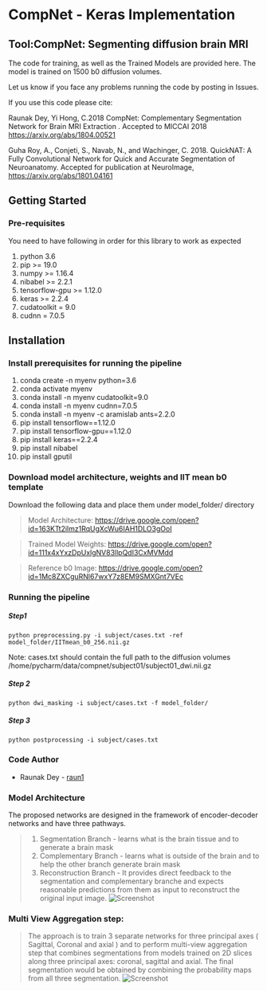 # CompNet - Keras Implementation

## Tool:CompNet: Segmenting diffusion brain MRI

The code for training, as well as the Trained Models are provided here.
The model is trained on 1500 b0 diffusion volumes.

Let us know if you face any problems running the code by posting in Issues.

If you use this code please cite:

Raunak Dey, Yi Hong, C.2018 CompNet: Complementary Segmentation Network for Brain MRI Extraction . Accepted to MICCAI 2018 https://arxiv.org/abs/1804.00521

Guha Roy, A., Conjeti, S., Navab, N., and Wachinger, C. 2018. QuickNAT: A Fully Convolutional Network for Quick and Accurate Segmentation of Neuroanatomy. Accepted for publication at NeuroImage, https://arxiv.org/abs/1801.04161

## Getting Started

### Pre-requisites

You need to have following in order for this library to work as expected

01)  python 3.6
02)  pip >= 19.0
03)  numpy >= 1.16.4
04)  nibabel >= 2.2.1
05)  tensorflow-gpu >= 1.12.0
06)  keras >= 2.2.4
07)  cudatoolkit = 9.0
08)  cudnn = 7.0.5

## Installation

### Install prerequisites for running the pipeline

01) conda create -n myenv python=3.6
02) conda activate myenv
03) conda install -n myenv cudatoolkit=9.0
04) conda install -n myenv cudnn=7.0.5
05) conda install -n myenv -c aramislab ants=2.2.0
06) pip install tensorflow==1.12.0
07) pip install tensorflow-gpu==1.12.0
08) pip install keras==2.2.4
09) pip install nibabel
10) pip install gputil

### Download model architecture, weights and IIT mean b0 template

Download the following data and place them under model_folder/ directory
> Model Architecture: https://drive.google.com/open?id=163KTt2ilmz1RqUgXcWu6IAH1DLO3gOoI

> Trained Model Weights: https://drive.google.com/open?id=111x4xYxzDpUxlgNV83llpQdI3CxMVMdd

> Reference b0 Image: https://drive.google.com/open?id=1Mc8ZXCguRNl67wxY7z8EM9SMXGnt7VEc

### Running the pipeline

##### Step1
```
python preprocessing.py -i subject/cases.txt -ref model_folder/IITmean_b0_256.nii.gz
```
<space><space>Note: cases.txt should contain the full path to the diffusion volumes
<space><space>/home/pycharm/data/compnet/subject01/subject01_dwi.nii.gz
##### Step 2
```
python dwi_masking -i subject/cases.txt -f model_folder/
```
##### Step 3
```
python postprocessing -i subject/cases.txt
```

### Code Author
* Raunak Dey - [raun1](https://github.com/raun1)
### Model Architecture
The proposed networks are designed in the framework of encoder-decoder networks and have three pathways.
> 1) Segmentation Branch - learns what is the brain tissue and to generate a brain mask 
> 2) Complementary Branch - learns what is outside of the brain and to help the other
branch generate brain mask
> 3) Reconstruction Branch - It provides direct feedback to the segmentation and
complementary branche and expects reasonable predictions from them as input to reconstruct the original input image.
![Screenshot](https://github.com/pnlbwh/CNN-Diffusion-MRIBrain-Segmentation/blob/master/CompNet%20Arch.png)


### Multi View Aggregation step:
> The approach is to train 3 separate networks for three principal axes ( Sagittal, Coronal and axial ) and 
to perform multi-view aggregation step that combines segmentations from models trained on 2D slices along three principal axes: coronal, sagittal and axial. The final segmentation would be obtained by combining the probability maps from all three segmentation.
![Screenshot](https://github.com/pnlbwh/CNN-Diffusion-MRIBrain-Segmentation/blob/master/Multiview.png)

